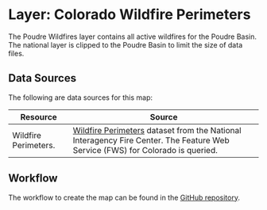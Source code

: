 # Layer: Colorado Wildfire Perimeters

The Poudre Wildfires layer contains all active wildfires for the Poudre Basin.
The national layer is clipped to the Poudre Basin to limit the size of data files.

## Data Sources

The following are data sources for this map:

| **Resource** | **Source** |
| -- | -- |
| Wildfire Perimeters. | [Wildfire Perimeters](https://data-nifc.opendata.arcgis.com/datasets/wildfire-perimeters) dataset from the National Interagency Fire Center.  The Feature Web Service (FWS) for Colorado is queried. |

## Workflow

The workflow to create the map can be found in the [GitHub repository](https://github.com/OpenWaterFoundation/owf-infomapper-poudre/tree/master/workflow/CurrentConditions/Environment-Wildfires).
